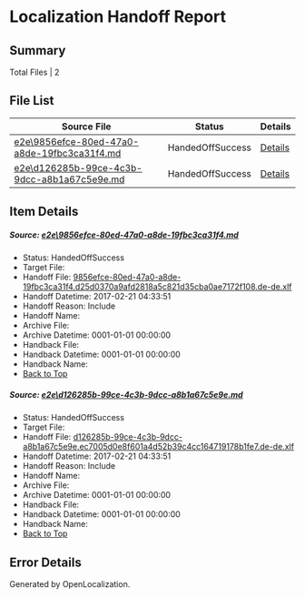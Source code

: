 # <a name='report-top'></a> Localization Handoff Report

## Summary
 Total Files | 2

## File List
 Source File | Status | Details 
 ----------- | ------ | ------- 
 [e2e\9856efce-80ed-47a0-a8de-19fbc3ca31f4.md](https://github.com/OpenLocalizationTestOrg/ol-test4/blob/384bc9ed319535c9d1351423b30316571c9f8a01/e2e/9856efce-80ed-47a0-a8de-19fbc3ca31f4.md) | HandedOffSuccess | [Details](#f3f884d6ce9cde149d1924215130bee00db4e69a4)
 [e2e\d126285b-99ce-4c3b-9dcc-a8b1a67c5e9e.md](https://github.com/OpenLocalizationTestOrg/ol-test4/blob/384bc9ed319535c9d1351423b30316571c9f8a01/e2e/d126285b-99ce-4c3b-9dcc-a8b1a67c5e9e.md) | HandedOffSuccess | [Details](#d0c808eb230b063766daeed2805e746979596b308)

## Item Details
##### <a name='f3f884d6ce9cde149d1924215130bee00db4e69a4'></a> Source: [e2e\9856efce-80ed-47a0-a8de-19fbc3ca31f4.md](https://github.com/OpenLocalizationTestOrg/ol-test4/blob/384bc9ed319535c9d1351423b30316571c9f8a01/e2e/9856efce-80ed-47a0-a8de-19fbc3ca31f4.md)
* Status: HandedOffSuccess
* Target File: 
* Handoff File: [9856efce-80ed-47a0-a8de-19fbc3ca31f4.d25d0370a9afd2818a5c821d35cba0ae7172f108.de-de.xlf](https://github.com/OpenLocalizationTestOrg/ol-test4-handoff/blob/4b11acc85b69062893c6fd4ce77912a75277ae08/ol-handoff/OpenLocalizationTestOrg/ol-test4-dede/xinjiang/ht/9856efce-80ed-47a0-a8de-19fbc3ca31f4.d25d0370a9afd2818a5c821d35cba0ae7172f108.de-de.xlf)
* Handoff Datetime: 2017-02-21 04:33:51
* Handoff Reason: Include
* Handoff Name: 
* Archive File: 
* Archive Datetime: 0001-01-01 00:00:00
* Handback File: 
* Handback Datetime: 0001-01-01 00:00:00
* Handback Name: 
* [Back to Top](#report-top)

##### <a name='d0c808eb230b063766daeed2805e746979596b308'></a> Source: [e2e\d126285b-99ce-4c3b-9dcc-a8b1a67c5e9e.md](https://github.com/OpenLocalizationTestOrg/ol-test4/blob/384bc9ed319535c9d1351423b30316571c9f8a01/e2e/d126285b-99ce-4c3b-9dcc-a8b1a67c5e9e.md)
* Status: HandedOffSuccess
* Target File: 
* Handoff File: [d126285b-99ce-4c3b-9dcc-a8b1a67c5e9e.ec7005d0e8f601a4d52b39c4cc164719178b1fe7.de-de.xlf](https://github.com/OpenLocalizationTestOrg/ol-test4-handoff/blob/4b11acc85b69062893c6fd4ce77912a75277ae08/ol-handoff/OpenLocalizationTestOrg/ol-test4-dede/xinjiang/ht/d126285b-99ce-4c3b-9dcc-a8b1a67c5e9e.ec7005d0e8f601a4d52b39c4cc164719178b1fe7.de-de.xlf)
* Handoff Datetime: 2017-02-21 04:33:51
* Handoff Reason: Include
* Handoff Name: 
* Archive File: 
* Archive Datetime: 0001-01-01 00:00:00
* Handback File: 
* Handback Datetime: 0001-01-01 00:00:00
* Handback Name: 
* [Back to Top](#report-top)


## Error Details

Generated by OpenLocalization.
